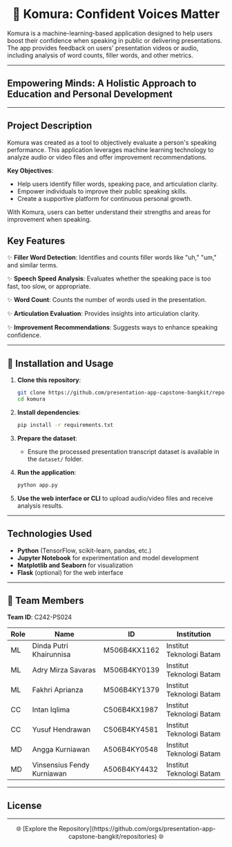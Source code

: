 # <div align="center">🎤 **Komura: Confident Voices Matter** </div>

Komura is a machine-learning-based application designed to help users boost their confidence when speaking in public or delivering presentations. The app provides feedback on users' presentation videos or audio, including analysis of word counts, filler words, and other metrics.

---

## Empowering Minds: A Holistic Approach to Education and Personal Development

---

## Project Description

Komura was created as a tool to objectively evaluate a person's speaking performance. This application leverages machine learning technology to analyze audio or video files and offer improvement recommendations. 

**Key Objectives**:
- Help users identify filler words, speaking pace, and articulation clarity.
- Empower individuals to improve their public speaking skills.
- Create a supportive platform for continuous personal growth.

With Komura, users can better understand their strengths and areas for improvement when speaking.

## Key Features

✨ **Filler Word Detection**: Identifies and counts filler words like "uh," "um," and similar terms.

✨ **Speech Speed Analysis**: Evaluates whether the speaking pace is too fast, too slow, or appropriate.

✨ **Word Count**: Counts the number of words used in the presentation.

✨ **Articulation Evaluation**: Provides insights into articulation clarity.

✨ **Improvement Recommendations**: Suggests ways to enhance speaking confidence.

---

## 🚀 Installation and Usage

1. **Clone this repository**:
   ```bash
   git clone https://github.com/presentation-app-capstone-bangkit/repositories.git
   cd komura
   ```

2. **Install dependencies**:
   ```bash
   pip install -r requirements.txt
   ```

3. **Prepare the dataset**:
   - Ensure the processed presentation transcript dataset is available in the `dataset/` folder.
   
4. **Run the application**:
   ```bash
   python app.py
   ```

5. **Use the web interface or CLI** to upload audio/video files and receive analysis results.

---

## Technologies Used

- **Python** (TensorFlow, scikit-learn, pandas, etc.)
- **Jupyter Notebook** for experimentation and model development
- **Matplotlib and Seaborn** for visualization
- **Flask** (optional) for the web interface

---

## 👥 Team Members

**Team ID**: C242-PS024

| Role  | Name                              | ID            | Institution                |
|-------|-----------------------------------|---------------|----------------------------|
| ML    | Dinda Putri Khairunnisa           | M506B4KX1162  | Institut Teknologi Batam   |
| ML    | Adry Mirza Savaras                | M506B4KY0139  | Institut Teknologi Batam   |
| ML    | Fakhri Aprianza                   | M506B4KY1379  | Institut Teknologi Batam   |
| CC    | Intan Iqlima                      | C506B4KX1987  | Institut Teknologi Batam   |
| CC    | Yusuf Hendrawan                   | C506B4KY4581  | Institut Teknologi Batam   |
| MD    | Angga Kurniawan                   | A506B4KY0548  | Institut Teknologi Batam   |
| MD    | Vinsensius Fendy Kurniawan        | A506B4KY4432  | Institut Teknologi Batam   |

---

## License



---

<div align="center">🌐 [Explore the Repository](https://github.com/orgs/presentation-app-capstone-bangkit/repositories) 🌐</div>
